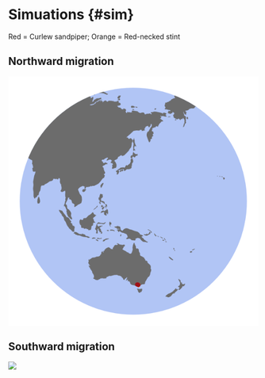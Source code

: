 
# Simuations {#sim}

Red = Curlew sandpiper; Orange = Red-necked stint

## Northward migration

<img src="images/Northward.gif" style="display: block; margin: auto;" />

## Southward migration

<img src="images/Southward.gif" style="display: block; margin: auto;" />
